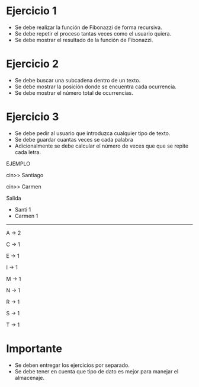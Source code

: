 # Ejercicio 1

- Se debe realizar la función de Fibonazzi de forma recursiva.
- Se debe repetir el proceso tantas veces como el usuario quiera.
- Se debe mostrar el resultado de la función de Fibonazzi.

# Ejercicio 2

- Se debe buscar una subcadena dentro de un texto.
- Se debe mostrar la posición donde se encuentra cada ocurrencia.
- Se debe mostrar el número total de ocurrencias.

# Ejercicio 3

- Se debe pedir al usuario que introduzca cualquier tipo de texto.
- Se debe guardar cuantas veces se cada palabra
- Adicionalmente se debe calcular el número de veces que que se repite cada letra.

EJEMPLO

cin>> Santiago

cin>> Carmen

Salida

- Santi 1
- Carmen 1

---

A -> 2

C -> 1

E -> 1

I -> 1

M -> 1

N -> 1

R -> 1

S -> 1

T -> 1

# Importante

- Se deben entregar los ejercicios por separado.
- Se debe tener en cuenta que tipo de dato es mejor para manejar el almacenaje.
